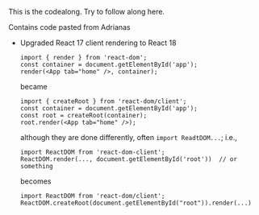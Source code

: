 This is the codealong. Try to follow along here.

Contains code pasted from Adrianas

* Upgraded React 17 client rendering to React 18
    ```
    import { render } from 'react-dom';
    const container = document.getElementById('app');
    render(<App tab="home" />, container);
    ```
    became
    ```
    import { createRoot } from 'react-dom/client';
    const container = document.getElementById('app');
    const root = createRoot(container);
    root.render(<App tab="home" />);
    ```
    although they are done differently, often `import ReadtDOM...`; i.e.,
    ```
    import ReactDOM from 'react-dom-client';
    ReactDOM.render(..., document.getElementById('root'))  // or something
    ```
    becomes
    ```
    import ReactDOM from 'react-dom/client';
    ReactDOM.createRoot(document.getElementById("root")).render(...)
    ```
